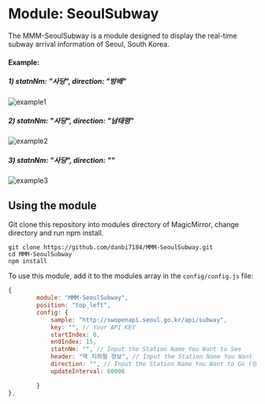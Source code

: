 # Module: SeoulSubway
The MMM-SeoulSubway is a module designed to display the real-time subway arrival information of Seoul, South Korea.

#### Example:

##### 1) statnNm: "사당", direction: "방배"

![example1](https://user-images.githubusercontent.com/97887583/163681408-4ddb23ca-02ed-4535-8052-0a0e94e7bcd8.PNG)

##### 2) statnNm: "사당", direction: "남태령"

![example2](https://user-images.githubusercontent.com/97887583/163681452-68d09c17-929d-46c3-836e-7a75f117a969.PNG)


##### 3) statnNm: "사당", direction: ""
![example3](https://user-images.githubusercontent.com/97887583/163681455-a197c5dd-3e0a-44d1-89eb-b72c90fb1e4c.PNG)

## Using the module
Git clone this repository into modules directory of MagicMirror, change directory and run npm install. 
```
git clone https://github.com/danbi7184/MMM-SeoulSubway.git
cd MMM-SeoulSubway
npm install
```

To use this module, add it to the modules array in the `config/config.js` file:
````javascript
{
		module: "MMM-SeoulSubway",
		position: "top_left",
		config: {
			sample: "http://swopenapi.seoul.go.kr/api/subway",
			key: "", // Your API KEY
			startIndex: 0,
			endIndex: 15,
			statnNm: "", // Input the Station Name You Want to See
			header: "역 지하철 정보", // Input the Station Name You Want to See
			direction: "", // Input the Station Name You Want to Go (방면)
			updateInterval: 60000

		}
},

````
